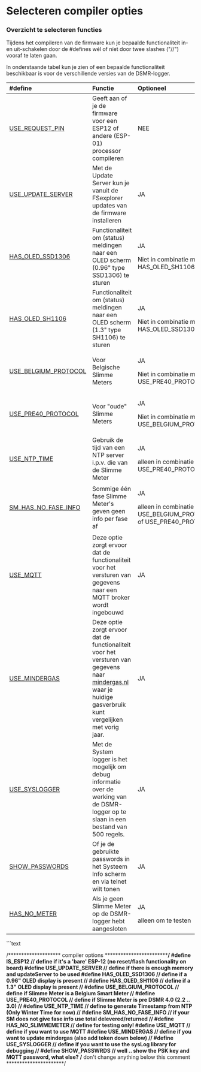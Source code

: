 # Selecteren compiler opties

### Overzicht te selecteren functies <a id="overzicht-te-selecteren-functies"></a>

Tijdens het compileren van de firmware kun je bepaalde functionaliteit in- en uit-schakelen door de \#defines wél of níet door twee slashes \("//"\) vooraf te laten gaan.

In onderstaande tabel kun je zien of een bepaalde functionaliteit beschikbaar is voor de verschillende versies van de DSMR-logger.

<table>
  <thead>
    <tr>
      <th style="text-align:left">#define</th>
      <th style="text-align:left">Functie</th>
      <th style="text-align:left">Optioneel</th>
    </tr>
  </thead>
  <tbody>
    <tr>
      <td style="text-align:left"><a href="define-is_esp12.md">USE_REQUEST_PIN</a>
      </td>
      <td style="text-align:left">Geeft aan of je de firmware voor een ESP12 of andere (ESP-01) processor
        compileren</td>
      <td style="text-align:left">NEE</td>
    </tr>
    <tr>
      <td style="text-align:left"><a href="define-use_update_server.md">USE_UPDATE_SERVER</a>
      </td>
      <td style="text-align:left">Met de Update Server kun je vanuit de FSexplorer updates van de firmware
        installeren</td>
      <td style="text-align:left">JA</td>
    </tr>
    <tr>
      <td style="text-align:left"><a href="define-has_oled_ssd1306.md">HAS_OLED_SSD1306</a>
      </td>
      <td style="text-align:left">Functionaliteit om (status) meldingen naar een OLED scherm (0.96&quot;
        type SSD1306) te sturen</td>
      <td style="text-align:left">
        <p>JA</p>
        <p>Niet in combinatie met HAS_OLED_SH1106</p>
      </td>
    </tr>
    <tr>
      <td style="text-align:left"><a href="define-has_oled_sh1106.md">HAS_OLED_SH1106</a>
      </td>
      <td style="text-align:left">Functionaliteit om (status) meldingen naar een OLED scherm (1.3&quot;
        type SH1106) te sturen</td>
      <td style="text-align:left">
        <p>JA</p>
        <p>Niet in combinatie met HAS_OLED_SSD1306</p>
      </td>
    </tr>
    <tr>
      <td style="text-align:left"><a href="define-use_belgium_protocol.md">USE_BELGIUM_PROTOCOL</a>
      </td>
      <td style="text-align:left">Voor Belgische Slimme Meters</td>
      <td style="text-align:left">
        <p>JA</p>
        <p>Niet in combinatie met USE_PRE40_PROTOCOL</p>
      </td>
    </tr>
    <tr>
      <td style="text-align:left"><a href="define-use_pre40_protocol.md">USE_PRE40_PROTOCOL</a>
      </td>
      <td style="text-align:left">Voor &quot;oude&quot; Slimme Meters</td>
      <td style="text-align:left">
        <p>JA</p>
        <p>Niet in combinatie met USE_BELGIUM_PROTOCOL</p>
      </td>
    </tr>
    <tr>
      <td style="text-align:left"><a href="define-use_ntp_time.md">USE_NTP_TIME</a>
      </td>
      <td style="text-align:left">Gebruik de tijd van een NTP server i.p.v. die van de Slimme Meter</td>
      <td
      style="text-align:left">
        <p>JA</p>
        <p>alleen in combinatie met USE_PRE40_PROTOCOL</p>
        </td>
    </tr>
    <tr>
      <td style="text-align:left"><a href="define-sm_has_no_fase_info.md">SM_HAS_NO_FASE_INFO</a>
      </td>
      <td style="text-align:left">Sommige &#xE9;&#xE9;n fase Slimme Meter&apos;s geven geen info per fase
        af</td>
      <td style="text-align:left">
        <p>JA</p>
        <p>alleen in combinatie met USE_BELGIUM_PROTOCOL of USE_PRE40_PROTOCOL</p>
      </td>
    </tr>
    <tr>
      <td style="text-align:left"><a href="define-use_mqtt.md">USE_MQTT</a>
      </td>
      <td style="text-align:left">Deze optie zorgt ervoor dat de functionaliteit voor het versturen van
        gegevens naar een MQTT broker wordt ingebouwd</td>
      <td style="text-align:left">JA</td>
    </tr>
    <tr>
      <td style="text-align:left"><a href="define-use_mindergas.md">USE_MINDERGAS</a>
      </td>
      <td style="text-align:left">Deze optie zorgt ervoor dat de functionaliteit voor het versturen van
        gegevens naar <a href="https://mindergas.nl/">mindergas.nl</a> waar je huidige
        gasverbruik kunt vergelijken met vorig jaar.</td>
      <td style="text-align:left">JA</td>
    </tr>
    <tr>
      <td style="text-align:left"><a href="use_syslogger.md">USE_SYSLOGGER</a>
      </td>
      <td style="text-align:left">Met de System logger is het mogelijk om debug informatie over de werking
        van de DSMR-logger op te slaan in een bestand van 500 regels.</td>
      <td style="text-align:left">JA</td>
    </tr>
    <tr>
      <td style="text-align:left"><a href="define-show_passwrds.md">SHOW_PASSWORDS</a>
      </td>
      <td style="text-align:left">Of je de gebruikte passwords in het Systeem Info scherm en via telnet
        wilt tonen</td>
      <td style="text-align:left">JA</td>
    </tr>
    <tr>
      <td style="text-align:left"><a href="define-has_no_meter.md">HAS_NO_METER</a>
      </td>
      <td style="text-align:left">Als je geen Slimme Meter op de DSMR-logger hebt aangesloten</td>
      <td style="text-align:left">
        <p>JA</p>
        <p>alleen om te testen</p>
      </td>
    </tr>
  </tbody>
</table>```text

/******************** compiler options  ********************************************/
#define IS_ESP12                  // define if it's a 'bare' ESP-12 (no reset/flash functionality on board)
#define USE_UPDATE_SERVER         // define if there is enough memory and updateServer to be used
#define HAS_OLED_SSD1306          // define if a 0.96" OLED display is present
//  #define HAS_OLED_SH1106           // define if a 1.3" OLED display is present
//  #define USE_BELGIUM_PROTOCOL      // define if Slimme Meter is a Belgium Smart Meter
//  #define USE_PRE40_PROTOCOL        // define if Slimme Meter is pre DSMR 4.0 (2.2 .. 3.0)
//  #define USE_NTP_TIME              // define to generate Timestamp from NTP (Only Winter Time for now)
//  #define SM_HAS_NO_FASE_INFO       // if your SM does not give fase info use total delevered/returned
//  #define HAS_NO_SLIMMEMETER        // define for testing only!
#define USE_MQTT                  // define if you want to use MQTT
#define USE_MINDERGAS             // define if you want to update mindergas (also add token down below)
//  #define USE_SYSLOGGER             // define if you want to use the sysLog library for debugging
//  #define SHOW_PASSWRDS             // well .. show the PSK key and MQTT password, what else?
/******************** don't change anything below this comment **********************/

```

